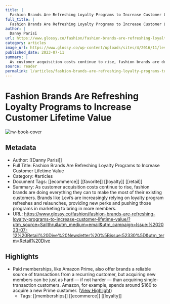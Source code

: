 ```yaml
---
title: |
  Fashion Brands Are Refreshing Loyalty Programs to Increase Customer Lifetime Value
full_title: |
  Fashion Brands Are Refreshing Loyalty Programs to Increase Customer Lifetime Value
author: |
  Danny Parisi
url: https://www.glossy.co/fashion/fashion-brands-are-refreshing-loyalty-programs-to-increase-customer-lifetime-value/?utm_source=Sailthru&utm_medium=email&utm_campaign=Issue:%202023-07-12%20Retail%20Dive%20Newsletter%20%5Bissue:52330%5D&utm_term=Retail%20Dive
category: articles
image_url: https://www.glossy.co/wp-content/uploads/sites/4/2016/11/levis.jpg
published_date: 2023-07-11
summary: |
  As customer acquisition costs continue to rise, fashion brands are doing everything they can to make the most of their existing customers. Brands like Levi’s are increasingly relying on loyalty program refreshes and relaunches, providing new perks and pushing those programs in marketing to bring in more members.
source: reader
permalink: l/articles/fashion-brands-are-refreshing-loyalty-programs-to-increase-customer-lifetime-value
---
```

# Fashion Brands Are Refreshing Loyalty Programs to Increase Customer Lifetime Value

![rw-book-cover](https://www.glossy.co/wp-content/uploads/sites/4/2016/11/levis.jpg)

## Metadata
- Author: [[Danny Parisi]]
- Full Title: Fashion Brands Are Refreshing Loyalty Programs to Increase Customer Lifetime Value
- Category: #articles
- Document Tags: [[ecommerce]] [[favorite]] [[loyalty]] [[retail]] 
- Summary: As customer acquisition costs continue to rise, fashion brands are doing everything they can to make the most of their existing customers. Brands like Levi’s are increasingly relying on loyalty program refreshes and relaunches, providing new perks and pushing those programs in marketing to bring in more members.
- URL: https://www.glossy.co/fashion/fashion-brands-are-refreshing-loyalty-programs-to-increase-customer-lifetime-value/?utm_source=Sailthru&utm_medium=email&utm_campaign=Issue:%202023-07-12%20Retail%20Dive%20Newsletter%20%5Bissue:52330%5D&utm_term=Retail%20Dive

## Highlights
- Paid memberships, like Amazon Prime, also offer brands a reliable source of transactions from a recurring customer, but acquiring new members can be just as hard — if not harder — than acquiring single-transaction customers. Amazon, for example, spends around $160 to acquire a new Prime customer. ([View Highlight](https://read.readwise.io/read/01h6reat0g28h31syvt36byz2c))
    - Tags: [[memberships]] [[ecommerce]] [[loyalty]] 


